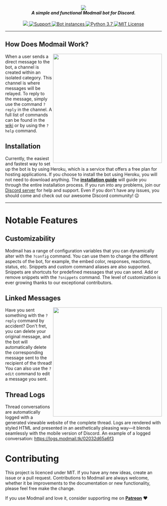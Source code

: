 <div align="center">
  <img src="https://i.imgur.com/o558Qnq.png" align="center">
  <br>
  <strong><i>A simple and functional Modmail bot for Discord.</i></strong>
  <br>
  <br>
    
  <a href="https://heroku.com/deploy?template=https://github.com/rmschoff/ModMail">
    <img src="https://img.shields.io/badge/deploy_to-heroku-997FBC.svg?style=for-the-badge">
  </a>
  
  <a href="https://discord.gg/etRvm9N">
    <img src="https://img.shields.io/discord/515071617815019520.svg?style=for-the-badge&colorB=7289DA" alt="Support">
  </a>
  
  <a href="https://github.com/rmschoff/ModMail/">
    <img src="https://api.modmail.tk/badges/instances.svg" alt="Bot instances">
  </a>
  
  <a href="https://patreon.com/rmschoff">
    <img src="https://img.shields.io/badge/patreon-donate-orange.svg?style=for-the-badge" alt="Python 3.7">
  </a>
  
  <a href="https://github.com/rmschoff/ModMail/blob/master/LICENSE">
    <img src="https://img.shields.io/badge/license-mit-e74c3c.svg?style=for-the-badge" alt="MIT License">
  </a>
</div>

---

## How Does Modmail Work?

<img src="https://i.imgur.com/GGukNDs.png" align="right" height="350">

When a user sends a direct message to the bot, a channel is created within an isolated category. This channel is where messages will be relayed. To reply to the message, simply use the command `?reply` in the channel. A full list of commands can be found in the [wiki](https://github.com/kyb3r/modmail/wiki) or by using the `?help` command.

## Installation

Currently, the easiest and fastest way to set up the bot is by using Heroku, which is a service that offers a free plan for hosting applications. If you choose to install the bot using Heroku, you will not need to download anything. The [**installation guide**](https://github.com/kyb3r/modmail/wiki/Installation) will guide you through the entire installation process. If you run into any problems, join our [Discord server](https://discord.gg/etJNHCQ) for help and support. Even if you don't have any issues, you should come and check out our awesome Discord community! :wink:

---

# Notable Features

## Customizability

Modmail has a range of configuration variables that you can dynamically alter with the `?config` command. You can use them to change the different aspects of the bot, for example, the embed color, responses, reactions, status, etc. Snippets and custom command aliases are also supported. Snippets are shortcuts for predefined messages that you can send. Add or remove snippets with the `?snippets` command. The level of customization is ever growing thanks to our exceptional contributors.

## Linked Messages

<img src="https://i.imgur.com/6L9aaNw.png" align="right" height="350">

Have you sent something with the `?reply` command by accident? Don't fret, you can delete your original message, and the bot will automatically delete the corresponding message sent to the recipient of the thread!  You can also use the `?edit` command to edit a message you sent.

## Thread Logs

Thread conversations are automatically logged with a generated viewable website of the complete thread. Logs are rendered with styled HTML and presented in an aesthetically pleasing way—it blends seamlessly with the mobile version of Discord. An example of a logged conversation: https://logs.modmail.tk/02032d65a6f3


# Contributing

This project is licenced under MIT. If you have any new ideas, create an issue or a pull request. Contributions to Modmail are always welcome, whether it be improvements to the documentation or new functionality, please feel free make the change.

If you use Modmail and love it, consider supporting me on **[Patreon](https://www.patreon.com/kyber)** :heart:
